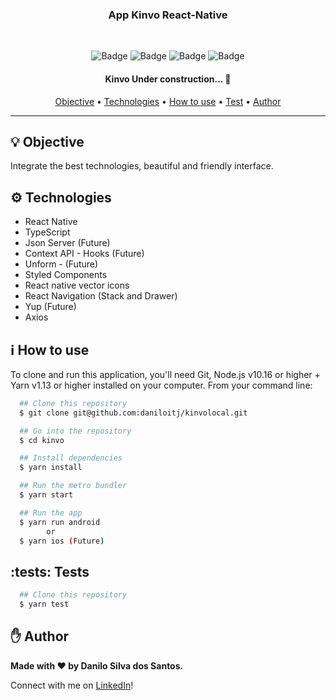 <h3 align="center">App Kinvo React-Native</h3>

<br />

<div align="center">

![Badge](https://img.shields.io/github/issues/daniloitj/kinvo)
![Badge](https://img.shields.io/github/forks/daniloitj/kinvo)
![Badge](https://img.shields.io/github/stars/daniloitj/kinvo)
![Badge](https://img.shields.io/github/license/daniloitj/kinvo)

</div>

<h4 align="center">
	Kinvo Under construction...  🚧
</h4>

<p align="center">
 <a href="#bulb-objective">Objective</a> •
 <a href="#gear-technologies">Technologies</a> •
 <a href="#information_source-how-to-use">How to use</a> •
 <a href="#tests-tests">Test</a> • 
 <a href="#hand-author">Author</a>
</p>

---

## :bulb: Objective

Integrate the best technologies, beautiful and friendly interface.


</div>

## :gear: Technologies

- React Native
- TypeScript
- Json Server (Future)
- Context API - Hooks (Future)
- Unform - (Future)
- Styled Components
- React native vector icons
- React Navigation (Stack and Drawer)
- Yup (Future)
- Axios

## :information_source: How to use

To clone and run this application, you'll need Git, Node.js v10.16 or higher + Yarn v1.13 or higher installed on your computer. From your command line:

```bash
  ## Clone this repository
  $ git clone git@github.com:daniloitj/kinvolocal.git

  ## Go into the repository
  $ cd kinvo

  ## Install dependencies
  $ yarn install

  ## Run the metro bundler
  $ yarn start

  ## Run the app
  $ yarn run android
        or
  $ yarn ios (Future)
```

## :tests: Tests

```bash
  ## Clone this repository
  $ yarn test
```

## :hand: Author

<strong>Made with :heart: by Danilo Silva dos Santos.</strong>

Connect with me on [LinkedIn](https://www.linkedin.com/in/daniloitj/)!